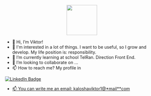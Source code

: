 <div id="header" align="center">
  <img src= "https://media.giphy.com/media/M9gbBd9nbDrOTu1Mqx/giphy.gif" width="100"/>
</div>



- 👋 Hi, I’m Viktor!
- 👀 I'm interested in a lot of things. I want to be useful, so I grow and develop. My life position is: responsibility.
- 🌱 I’m currently learning at school TelRan. Direction Front End.
- 💞️ I’m looking to collaborate on ...
- 📫 How to reach me? 
      My profile in  
<div id="badges">
  <a href="https://www.linkedin.com/feed/?midToken=AQHAvn96U_lqMA&trk=eml-email_jobs_viewed_job_reminder_01-header-53-home&trkEmail=eml-email_jobs_viewed_job_reminder_01-header-53-home-null-a53tjw%7Eja013nno%7Edr-null-neptune%2Ffeed">
    <img src="https://img.shields.io/badge/LinkedIn-blue?style=for-the-badge&logo=linkedin&logoColor=white" alt="LinkedIn Badge"/>
</div>

- 📫 You can write me an email: kaloshaviktor1@*mail**com

<!---
Viktarprof/Viktarprof is a ✨ special ✨ repository because its `README.md` (this file) appears on your GitHub profile.
You can click the Preview link to take a look at your changes.
--->
